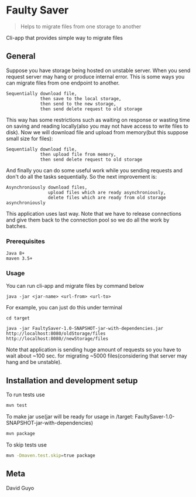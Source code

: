# Faulty Saver
> Helps to migrate files from one storage to another


Cli-app that provides simple way to migrate files

## General

Suppose you have storage being hosted on unstable server. When you send request server may hang or produce internal error. This is some ways you can migrate files from one endpoint to another.
```
Sequentially download file,
             then save to the local storage, 
             then send to the new storage,
             then send delete request to old storage 
```   
This way has some restrictions such as waiting on response or wasting time on saving and reading locally(also you may not have access to write files to disk). Now we will download file and upload from memory(but this suppose small size for files):
```
Sequentially download file,
             then upload file from memory, 
             then send delete request to old storage 
```   
And finally you can do some useful work while you sending requests and don't do all the tasks sequentially.
So the next improvement is:
```
Asynchroniously download files,
                upload files which are ready asynchroniously,
                delete files which are ready from old storage asynchroniously 
```   

This application uses last way. Note that we have to release connections and give them back to the connection pool so we do all the work by batches. 
### Prerequisites

```
Java 8+
maven 3.5+
```

### Usage

You can run cli-app and migrate files by command below

```
java -jar <jar-name> <url-from> <url-to>
```

For example, you can just do this under terminal 

```
cd target

java -jar FaultySaver-1.0-SNAPSHOT-jar-with-dependencies.jar http://localhost:8080/oldStorage/files http://localhost:8080//newStorage/files
```

Note that application is sending huge amount of requests so you have to wait about ~100 sec. for migrating ~5000 files(considering that server may hang and be unstable).


## Installation and development setup

To run tests use

```sh
mvn test
```

To make jar use(jar will be ready for usage in /target: FaultySaver-1.0-SNAPSHOT-jar-with-dependencies)

```sh
mvn package
```

To skip tests use

```sh
mvn -Dmaven.test.skip=true package
```

## Meta

David Guyo 
